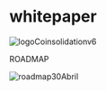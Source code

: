 # whitepaper



![logoCoinsolidationv6](https://user-images.githubusercontent.com/74171247/114766954-a65a7500-9d2c-11eb-864f-9b3ad034d76a.png)

ROADMAP

![roadmap30Abril](https://user-images.githubusercontent.com/74171247/113538399-be99f980-95a0-11eb-85bc-5f6a4edfca4c.png)


